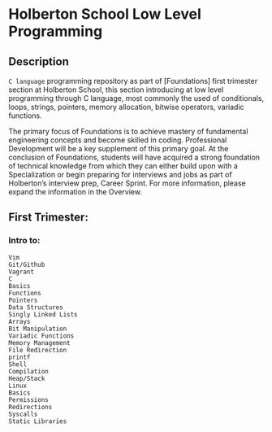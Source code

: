 # Holberton School Low Level Programming

## Description

`C language`  programming repository as part of [Foundations] first trimester section at Holberton School, this section introducing at low level programming through C language, most commonly the used of conditionals, loops, strings, pointers, memory allocation, bitwise operators, variadic functions.

The primary focus of Foundations is to achieve mastery of fundamental engineering concepts and become skilled in coding. Professional Development will be a key supplement of this primary goal. At the conclusion of Foundations, students will have acquired a strong foundation of technical knowledge from which they can either build upon with a Specialization or begin preparing for interviews and jobs as part of Holberton’s interview prep, Career Sprint. For more information, please expand the information in the Overview.

## First Trimester:
### Intro to:
```Emacs
Vim
Git/Github
Vagrant
C
Basics
Functions
Pointers
Data Structures
Singly Linked Lists
Arrays
Bit Manipulation
Variadic Functions
Memory Management
File Redirection
printf
Shell
Compilation
Heap/Stack
Linux
Basics
Permissions
Redirections
Syscalls
Static Libraries
